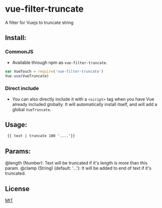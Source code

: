 # vue-filter-truncate

A filter for Vuejs to truncate string

## Install:

 ### CommonJS

 - Available through npm as `vue-filter-truncate`.

  ``` js
  var VueTouch = require('vue-filter-truncate')
  Vue.use(VueTruncate)
  ```

 ### Direct include

 - You can also directly include it with a `<script>` tag when you have Vue already included globally. It will automatically install itself, and will add a global `VueTruncate`.

## Usage:

 ```html
  {{ text | truncate 100 '....'}}
 ```
 
## Params:
  @length (Number): Text will be truncated if it's length is more than this param.
  @clamp (String) (default: '...'): It will be added to end of text if it's truncated.
  
## License

[MIT](http://opensource.org/licenses/MIT)
